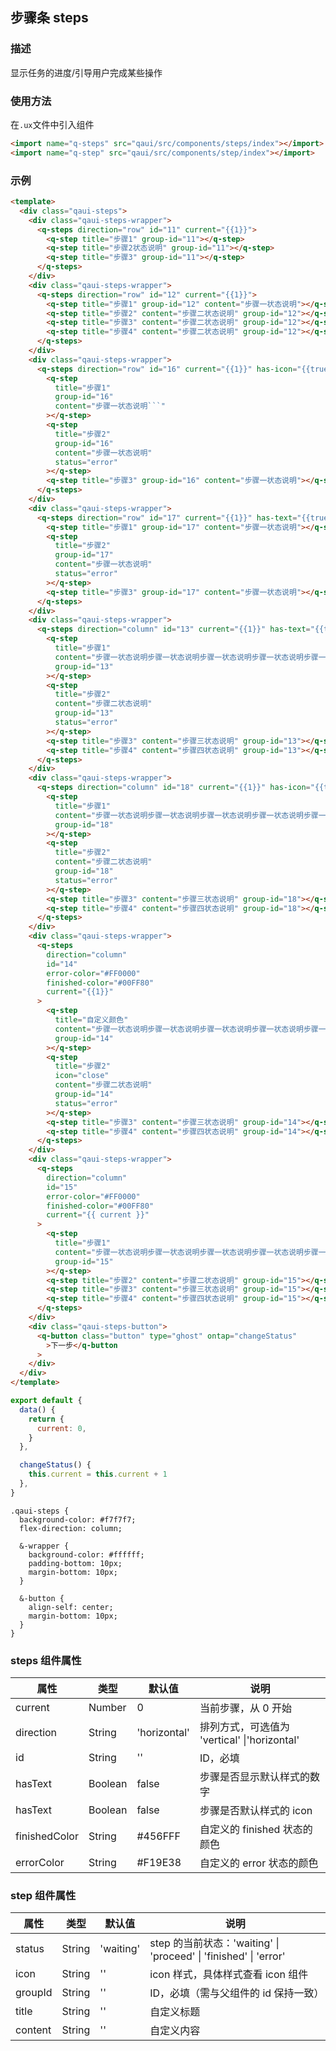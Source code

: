 ## 步骤条 steps

### 描述

显示任务的进度/引导用户完成某些操作

### 使用方法

在`.ux`文件中引入组件

```html
<import name="q-steps" src="qaui/src/components/steps/index"></import>
<import name="q-step" src="qaui/src/components/step/index"></import>
```

### 示例

````html
<template>
  <div class="qaui-steps">
    <div class="qaui-steps-wrapper">
      <q-steps direction="row" id="11" current="{{1}}">
        <q-step title="步骤1" group-id="11"></q-step>
        <q-step title="步骤2状态说明" group-id="11"></q-step>
        <q-step title="步骤3" group-id="11"></q-step>
      </q-steps>
    </div>
    <div class="qaui-steps-wrapper">
      <q-steps direction="row" id="12" current="{{1}}">
        <q-step title="步骤1" group-id="12" content="步骤一状态说明"></q-step>
        <q-step title="步骤2" content="步骤二状态说明" group-id="12"></q-step>
        <q-step title="步骤3" content="步骤二状态说明" group-id="12"></q-step>
        <q-step title="步骤4" content="步骤二状态说明" group-id="12"></q-step>
      </q-steps>
    </div>
    <div class="qaui-steps-wrapper">
      <q-steps direction="row" id="16" current="{{1}}" has-icon="{{true}}">
        <q-step
          title="步骤1"
          group-id="16"
          content="步骤一状态说明```"
        ></q-step>
        <q-step
          title="步骤2"
          group-id="16"
          content="步骤一状态说明"
          status="error"
        ></q-step>
        <q-step title="步骤3" group-id="16" content="步骤一状态说明"></q-step>
      </q-steps>
    </div>
    <div class="qaui-steps-wrapper">
      <q-steps direction="row" id="17" current="{{1}}" has-text="{{true}}">
        <q-step title="步骤1" group-id="17" content="步骤一状态说明"></q-step>
        <q-step
          title="步骤2"
          group-id="17"
          content="步骤一状态说明"
          status="error"
        ></q-step>
        <q-step title="步骤3" group-id="17" content="步骤一状态说明"></q-step>
      </q-steps>
    </div>
    <div class="qaui-steps-wrapper">
      <q-steps direction="column" id="13" current="{{1}}" has-text="{{true}}">
        <q-step
          title="步骤1"
          content="步骤一状态说明步骤一状态说明步骤一状态说明步骤一状态说明步骤一状态说明步骤一状态说明步骤一状态说明步骤一状态说明步骤一状态说明步骤一状态说明步骤一状态说明步骤一状态说明步骤一状态说明步骤一状态说明步骤一状态说明"
          group-id="13"
        ></q-step>
        <q-step
          title="步骤2"
          content="步骤二状态说明"
          group-id="13"
          status="error"
        ></q-step>
        <q-step title="步骤3" content="步骤三状态说明" group-id="13"></q-step>
        <q-step title="步骤4" content="步骤四状态说明" group-id="13"></q-step>
      </q-steps>
    </div>
    <div class="qaui-steps-wrapper">
      <q-steps direction="column" id="18" current="{{1}}" has-icon="{{true}}">
        <q-step
          title="步骤1"
          content="步骤一状态说明步骤一状态说明步骤一状态说明步骤一状态说明步骤一状态说明步骤一状态说明步骤一状态说明步骤一状态说明步骤一状态说明步骤一状态说明步骤一状态说明步骤一状态说明步骤一状态说明步骤一状态说明步骤一状态说明"
          group-id="18"
        ></q-step>
        <q-step
          title="步骤2"
          content="步骤二状态说明"
          group-id="18"
          status="error"
        ></q-step>
        <q-step title="步骤3" content="步骤三状态说明" group-id="18"></q-step>
        <q-step title="步骤4" content="步骤四状态说明" group-id="18"></q-step>
      </q-steps>
    </div>
    <div class="qaui-steps-wrapper">
      <q-steps
        direction="column"
        id="14"
        error-color="#FF0000"
        finished-color="#00FF80"
        current="{{1}}"
      >
        <q-step
          title="自定义颜色"
          content="步骤一状态说明步骤一状态说明步骤一状态说明步骤一状态说明步骤一状态说明步骤一状态说明步骤一状态说明步骤一状态说明步骤一状态说明步骤一状态说明步骤一状态说明步骤一状态说明步骤一状态说明步骤一状态说明步骤一状态说明"
          group-id="14"
        ></q-step>
        <q-step
          title="步骤2"
          icon="close"
          content="步骤二状态说明"
          group-id="14"
          status="error"
        ></q-step>
        <q-step title="步骤3" content="步骤三状态说明" group-id="14"></q-step>
        <q-step title="步骤4" content="步骤四状态说明" group-id="14"></q-step>
      </q-steps>
    </div>
    <div class="qaui-steps-wrapper">
      <q-steps
        direction="column"
        id="15"
        error-color="#FF0000"
        finished-color="#00FF80"
        current="{{ current }}"
      >
        <q-step
          title="步骤1"
          content="步骤一状态说明步骤一状态说明步骤一状态说明步骤一状态说明步骤一状态说明步骤一状态说明步骤一状态说明步骤一状态说明步骤一状态说明步骤一状态说明步骤一状态说明步骤一状态说明步骤一状态说明步骤一状态说明步骤一状态说明"
          group-id="15"
        ></q-step>
        <q-step title="步骤2" content="步骤二状态说明" group-id="15"></q-step>
        <q-step title="步骤3" content="步骤三状态说明" group-id="15"></q-step>
        <q-step title="步骤4" content="步骤四状态说明" group-id="15"></q-step>
      </q-steps>
    </div>
    <div class="qaui-steps-button">
      <q-button class="button" type="ghost" ontap="changeStatus"
        >下一步</q-button
      >
    </div>
  </div>
</template>
````

```js
export default {
  data() {
    return {
      current: 0,
    }
  },

  changeStatus() {
    this.current = this.current + 1
  },
}
```

```less
.qaui-steps {
  background-color: #f7f7f7;
  flex-direction: column;

  &-wrapper {
    background-color: #ffffff;
    padding-bottom: 10px;
    margin-bottom: 10px;
  }

  &-button {
    align-self: center;
    margin-bottom: 10px;
  }
}
```

### steps 组件属性

| 属性          | 类型    | 默认值       | 说明                                         |
| ------------- | ------- | ------------ | -------------------------------------------- |
| current       | Number  | 0            | 当前步骤，从 0 开始                          |
| direction     | String  | 'horizontal' | 排列方式，可选值为 'vertical' \|'horizontal' |
| id            | String  | ''           | ID，必填                                     |
| hasText       | Boolean | false        | 步骤是否显示默认样式的数字                   |
| hasText       | Boolean | false        | 步骤是否默认样式的 icon                      |
| finishedColor | String  | \#456FFF     | 自定义的 finished 状态的颜色                 |
| errorColor    | String  | \#F19E38     | 自定义的 error 状态的颜色                    |

### step 组件属性

| 属性    | 类型   | 默认值    | 说明                                                             |
| ------- | ------ | --------- | ---------------------------------------------------------------- |
| status  | String | 'waiting' | step 的当前状态：'waiting' \| 'proceed' \| 'finished' \| 'error' |
| icon    | String | ''        | icon 样式，具体样式查看 icon 组件                                |
| groupId | String | ''        | ID，必填（需与父组件的 id 保持一致）                             |
| title   | String | ''        | 自定义标题                                                       |
| content | String | ''        | 自定义内容                                                       |

